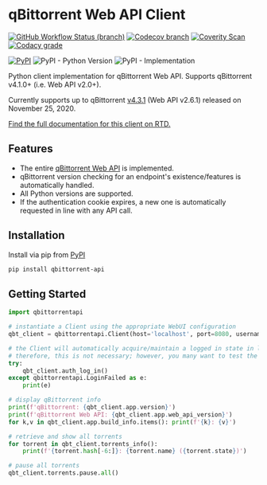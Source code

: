 qBittorrent Web API Client
================================
[![GitHub Workflow Status (branch)](https://img.shields.io/github/workflow/status/rmartin16/qbittorrent-api/Tests/master?style=flat-square)](https://github.com/rmartin16/qbittorrent-api/actions?query=workflow%3ATests)
[![Codecov branch](https://img.shields.io/codecov/c/gh/rmartin16/qbittorrent-api/master?style=flat-square)](https://codecov.io/gh/rmartin16/qbittorrent-api)
[![Coverity Scan](https://img.shields.io/coverity/scan/21227?style=flat-square)](https://scan.coverity.com/projects/rmartin16-qbittorrent-api)
[![Codacy grade](https://img.shields.io/codacy/grade/e924396ef8e54d918ed4c093834f3708?style=flat-square)](https://app.codacy.com/manual/rmartin16/qbittorrent-api/dashboard)

[![PyPI](https://img.shields.io/pypi/v/qbittorrent-api?style=flat-square)](https://pypi.org/project/qbittorrent-api/) 
![PyPI - Python Version](https://img.shields.io/pypi/pyversions/qbittorrent-api?style=flat-square)
![PyPI - Implementation](https://img.shields.io/pypi/implementation/qbittorrent-api?style=flat-square)

Python client implementation for qBittorrent Web API. Supports qBittorrent v4.1.0+ (i.e. Web API v2.0+).

Currently supports up to qBittorrent [v4.3.1](https://github.com/qbittorrent/qBittorrent/releases/tag/release-4.3.1) (Web API v2.6.1) released on November 25, 2020.

[Find the full documentation for this client on RTD.](https://qbittorrent-api.readthedocs.io/)

Features
------------
* The entire [qBittorrent Web API](https://github.com/qbittorrent/qBittorrent/wiki/WebUI-API-(qBittorrent-4.1)) is implemented.
* qBittorrent version checking for an endpoint's existence/features is automatically handled.
* All Python versions are supported.
* If the authentication cookie expires, a new one is automatically requested in line with any API call.

Installation
------------
Install via pip from [PyPI](https://pypi.org/project/qbittorrent-api/)
```bash
pip install qbittorrent-api
```

Getting Started
---------------
```python
import qbittorrentapi

# instantiate a Client using the appropriate WebUI configuration
qbt_client = qbittorrentapi.Client(host='localhost', port=8080, username='admin', password='adminadmin')

# the Client will automatically acquire/maintain a logged in state in line with any request.
# therefore, this is not necessary; however, you many want to test the provided login credentials.
try:
    qbt_client.auth_log_in()
except qbittorrentapi.LoginFailed as e:
    print(e)

# display qBittorrent info
print(f'qBittorrent: {qbt_client.app.version}')
print(f'qBittorrent Web API: {qbt_client.app.web_api_version}')
for k,v in qbt_client.app.build_info.items(): print(f'{k}: {v}')

# retrieve and show all torrents
for torrent in qbt_client.torrents_info():
    print(f'{torrent.hash[-6:]}: {torrent.name} ({torrent.state})')

# pause all torrents
qbt_client.torrents.pause.all()
```
